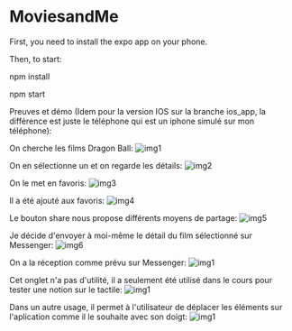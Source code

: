 # MoviesandMe

First, you need to install the expo app on your phone.

Then, to start:

npm install

npm start

Preuves et démo (Idem pour la version IOS sur la branche ios_app, la différence est juste le téléphone qui est un iphone simulé sur mon téléphone):

On cherche les films Dragon Ball:
![img1](./Images/img01.jpg)

On en sélectionne un et on regarde les détails:
![img2](./Images/img02.jpg)

On le met en favoris:
![img3](./Images/img03.jpg)

Il a été ajouté aux favoris:
![img4](./Images/img04.jpg)

Le bouton share nous propose différents moyens de partage:
![img5](./Images/img05.jpg)

Je décide d'envoyer à moi-même le détail du film sélectionné sur Messenger:
![img6](./Images/img06.jpg)

On a la réception comme prévu sur Messenger:
![img1](./Images/img07.jpg)

Cet onglet n'a pas d'utilité, il a seulement été utilisé dans le cours pour tester une notion sur le tactile:
![img1](./Images/img08.jpg)

Dans un autre usage, il permet à l'utilisateur de déplacer les éléments sur l'aplication comme il le souhaite avec son doigt:
![img1](./Images/img09.jpg)
